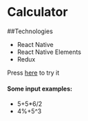 # Calculator

##Technologies
 - React Native
 - React Native Elements
 - Redux

Press [here](https://snack.expo.io/@josemoran40/github.com-josemoran40-reactnavitegeko) to try it

#### Some input examples: 
 - 5+5*6/2
 - 4%+5^3